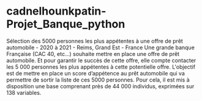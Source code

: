 # cadnelhounkpatin-Projet_Banque_python
Sélection des 5000 personnes les plus appétentes à une offre de prêt automobile - 2020 à 2021 - Reims, Grand Est - France
Une grande banque Française (CAC 40, etc…) souhaite mettre en place une offre de prêt automobile. Et pour garantir le succès de cette offre, elle compte contacter les 5 000 personnes les plus appétentes à cette potentielle offre. L'objectif est de mettre en place un score d’appétence au prêt automobile qui va permettre de sortir la liste de ces 5000 personnes. Pour cela, il est mis à disposition une base comprenant près de 44 000 individus, exprimées sur 138 variables.

